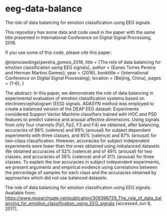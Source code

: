 # eeg-data-balance
The role of data balancing for emotion classification using EEG signals

This repository has some data and code used in the paper with the same title presented in International Conference on Digital Signal Processing, 2016.

If you use some of this code, please cite this paper:

@inproceedings{pereira_gomes_2016,
  title = {The role of data balancing for emotion classification using EEG signals},
  author       = {Eanes Torres Pereira and Herman Martins Gomes},
  year         = {2016},
  booktitle    = {International Conference on Digital Signal Processing},
  location     = {Beijing, China},
  pages        = {1-6},
}

The abstract: In this paper, we demonstrate the role of data balancing in experimental evaluation of emotion classification systems based on electroencephalogram (EEG) signals. ADASYN method was employed to create a balanced version of the DEAP EEG dataset. Experiments considered Support Vector Machine classifiers trained with HOC and PSD features to predict valence and arousal affective dimensions. Using signals from only four channels (Fp1, Fp2, F3 and F4) we obtained, after balancing, accuracies of 98% (valence) and 99% (arousal) for subject dependent experiments with three classes, and 85% (valence) and 87% (arousal) for two-class classification. However, accuracies for subject independent experiments were lower than the ones obtained using imbalanced datasets. We obtained accuracies of 52% (valence) and of 49% (arousal) for two classes, and accuracies of 36% (valence) and of 31% (arousal) for three classes. To explain the low accuracies in subject independent experiments, we present arguments and empirical evidence using correlations between the percentage of samples for each class and the accuracies obtained by approaches which did not use balanced datasets. 

The role of data balancing for emotion classification using EEG signals. Available from: https://www.researchgate.net/publication/309396729_The_role_of_data_balancing_for_emotion_classification_using_EEG_signals [accessed Jun 8, 2017].

